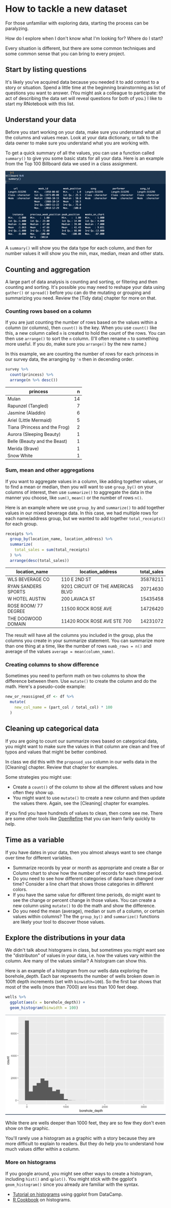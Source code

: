 # How to tackle a new dataset

For those unfamiliar with exploring data, starting the process can be paralyzing.

How do I explore when I don't know what I'm looking for? Where do I start?

Every situation is different, but there are some common techniques and some common sense that you can bring to every project.

## Start by listing questions

It's likely you've acquired data because you needed it to add context to a story or situation. Spend a little time at the beginning brainstorming as list of questions you want to answer. (You might ask a colleague to participate: the act of describing the data set will reveal questions for both of you.) I like to start my RNotebook with this list.

## Understand your data

Before you start working on your data, make sure you understand what all the columns and values mean. Look at your data dictionary, or talk to the data owner to make sure you understand what you are working with.

To get a quick summary of all the values, you can use a function called `summary()` to give you some basic stats for all your data. Here is an example from the Top 100 Billboard data we used in a class assignment.

![Summary of billboard data](images/explore-summary.png)

A `summary()` will show you the data type for each column, and then for number values it will show you the min, max, median, mean and other stats.

## Counting and aggregation

A large part of data analysis is counting and sorting, or filtering and then counting and sorting. It's possible you may need to reshape your data using `gather()` or `spread()` before you can do the mutating or grouping and summarizing you need. Review the [Tidy data] chapter for more on that.

### Counting rows based on a column

If you are just counting the number of rows based on the values within a column (or columns), then `count()` is the key. When you use `count()` like this, a new column called `n` is created to hold the count of the rows. You can then use `arrange()` to sort the `n` column. (I'll often rename `n` to something more useful. If you do, make sure you `arrange()` by the new name.)

In this example, we are counting the number of rows for each princess in our survey data, the arranging by `'n` then in decending order.

```r
survey %>% 
  count(princess) %>% 
  arrange(n %>% desc())
```

| princess                      |     n |
|-------------------------------|------:|
| Mulan                         |    14 |
| Rapunzel (Tangled)            |     7 |
| Jasmine (Aladdin)             |     6 |
| Ariel (Little Mermaid)        |     5 |
| Tiana (Princess and the Frog) |     2 |
| Aurora (Sleeping Beauty)      |     1 |
| Belle (Beauty and the Beast)  |     1 |
| Merida (Brave)                |     1 |
| Snow White                    |     1 |

### Sum, mean and other aggregations

If you want to aggregate values in a column, like adding together values, or to find a mean or median, then you will want to use `group_by()` on your columns of interest, then use `summarize()` to aggregate the data in the manner you choose, like `sum()`, `mean()` or the number of rows `n()`.

Here is an example where we use `group_by` and `summarize()` to add together values in our mixed beverage data. In this case, we had multiple rows for each name/address group, but we wanted to add together `total_receipts()` for each group.

```r
receipts %>% 
  group_by(location_name, location_address) %>% 
  summarize(
    total_sales = sum(total_receipts)
  ) %>% 
  arrange(desc(total_sales))
```

| location_name        | location_address                  | total_sales |
|----------------------|-----------------------------------|------------:|
| WLS BEVERAGE CO      | 110 E 2ND ST                      |    35878211 |
| RYAN SANDERS SPORTS  | 9201 CIRCUIT OF THE AMERICAS BLVD |    20714630 |
| W HOTEL AUSTIN       | 200 LAVACA ST                     |    15435458 |
| ROSE ROOM/ 77 DEGREE | 11500 ROCK ROSE AVE               |    14726420 |
| THE DOGWOOD DOMAIN   | 11420 ROCK ROSE AVE STE 700       |    14231072 |

The result will have all the columns you included in the group, plus the columns you create in your summarize statement. You can summarize more than one thing at a time, like the number of rows `numb_rows = n()` and average of the values `average = mean(column_name)`.

### Creating columns to show difference

Sometimes you need to perform math on two columns to show the difference between them. Use `mutate()` to create the column and do the math. Here's a pseudo-code example:

```r
new_or_reassigned_df <- df %>% 
  mutate(
    new_col_name = (part_col / total_col) * 100
  )
```

## Cleaning up categorical data

If you are going to count our summarize rows based on categorical data, you might want to make sure the values in that column are clean and free of typos and values that might be better combined.

In class we did this with the `proposed_use` column in our wells data in the [Cleaning] chapter. Review that chapter for examples.

Some strategies you might use:

- Create a `count()` of the column to show all the different values and how often they show up.
- You might want to use `mutate()` to create a new column and then update the values there. Again, see the [Cleaning] chapter for examples.

If you find you have hundreds of values to clean, then come see me. There are some other tools like [OpenRefine](http://openrefine.org/) that you can learn farily quickly to help.

## Time as a variable

If you have dates in your data, then you almost always want to see change over time for different variables.

- Summarize records by year or month as appropriate and create a Bar or Column chart to show how the number of records for each time period.
- Do you need to see how different categories of data have changed over time? Consider a line chart that shows those categories in different colors.
- If you have the same value for different time periods, do might want to see the change or percent change in those values. You can create a new column using `mutate()` to do the math and show the difference.
- Do you need the mean (average), median or sum of a column, or certain values within columns? The the `group_by()` and `summarize()` functions are likely your tool to discover those values. 

## Explore the distributions in your data

We didn't talk about histograms in class, but sometimes you might want see the "distributon" of values in your data, i.e. how the values vary within the column. Are many of the values similar? A histogram can show this.

Here is an example of a histogram from our wells data exploring the borehole_depth. Each bar represents the number of wells broken down in 100ft depth increments (set with `binwidth=100`). So the first bar shows that most of the wells (more than 7000) are less than 100 feet deep.

```r
wells %>% 
  ggplot(aes(x = borehole_depth)) +
  geom_histogram(binwidth = 100)
```

![Borehole depth histogram](images/explore-histogram.png)

While there are wells deeper than 1000 feet, they are so few they don't even show on the graphic.

You'll rarely use a histogram as a graphic with a story because they are more difficult to explain to readers. But they do help you to understand how much values differ within a column.

### More on histograms

If you google around, you might see other ways to create a histogram, including `hist()` and `qplot()`. You might stick with the ggplot's `geom_histogram()` since you already are familiar with the syntax.

- [Tutorial on histograms](https://www.datacamp.com/community/tutorials/make-histogram-ggplot2) using ggplot from DataCamp.
- [R Cookbook](http://www.cookbook-r.com/Graphs/Plotting_distributions_(ggplot2)/) on histograms.

